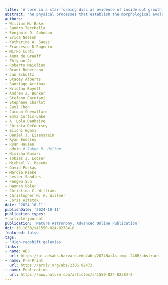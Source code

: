 ```yaml
---
title: 'A core in a star-forming disc as evidence of inside-out growth in the early Universe'
abstract: 'he physical processes that establish the morphological evolution and the structural diversity of galaxies are key unknowns in extragalactic astrophysics. Here we report the finding of the morphologically mature galaxy JADES-GS+53.18343−27.79097, which existed within the first {{< math >}}$700${{< /math >}} million years of the Universe's history. This star-forming galaxy with a stellar mass of {{< math >}}$400${{< /math >}} million solar masses consists of three components: a highly compact core with a half-light radius of less than {{< math >}}$100\ \mathrm{pc}${{< /math >}}, an actively star-forming disc with a radius of about {{< math >}}$400\ \mathrm{pc}${{< /math >}} and a star-forming clump, all of which show distinctive star-formation histories. The central stellar mass density of this galaxy is within a factor of {{< math >}}$2${{< /math >}} of the most massive present-day ellipticals, while being globally {{< math >}}$1,000${{< /math >}} times less massive. The radial profile of the specific star-formation rate is rising towards the outskirts. This evidence suggests a detection of the inside-out growth of a galaxy as a proto-bulge and a star-forming disc in the epoch of reionization.'
authors:
- William M. Baker
- Sandro Tacchella
- Benjamin D. Johnson
- Erica Nelson
- Katherine A. Suess
- Francesco D'Eugenio
- Mirko Curti
- Anna de Graaff
- Zhiyuan Ji
- Roberto Maiolino
- Brant Robertson
- Jan Scholtz
- Stacey Alberts
- Santiago Arribas
- Kristan Boyett
- Andrew J. Bunker
- Stefano Carniani
- Stephane Charlot
- Zuyi Chen
- Jacopo Chevallard
- Emma Curtis-Lake
- A. Lola Danhaive
- Christa DeCoursey
- Eiichi Egami
- Daniel J. Eisenstein
- Ryan Endsley
- Ryan Hausen
- admin # Jakob M. Helton
- Nimisha Kumari
- Tobias J. Looser
- Michael V. Maseda
- Dávid Puskás
- Marcia Rieke
- Lester Sandles
- Fengwu Sun
- Hannah Übler
- Christina C. Williams
- Christopher N. A. Willmer
- Joris Witstok
date: '2024-10-11'
publishDate: '2024-10-11'
publication_types:
- article-journal
publication: 'Nature Astronomy, Advanced Online Publication'
doi: 10.1038/s41550-024-02384-8
featured: false
tags:
- 'High-redshift galaxies'
links:
- name: ADS
  url: https://ui.adsabs.harvard.edu/abs/2024NatAs.tmp..246B/abstract
- name: Pre-Print
  url: https://arxiv.org/abs/2306.02472
- name: Publication
  url: https://www.nature.com/articles/s41550-024-02384-8
---
```


